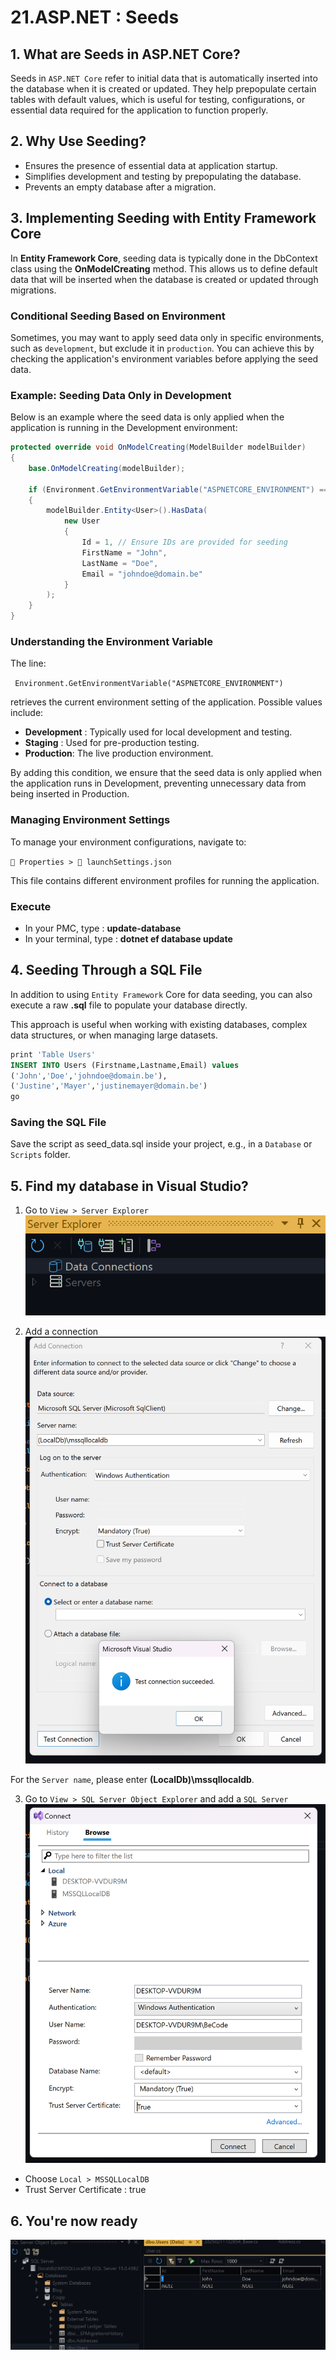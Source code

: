 # 21.ASP.NET : Seeds

## 1. What are Seeds in ASP.NET Core?
Seeds in `ASP.NET Core` refer to initial data that is automatically inserted into the database when it is created or updated. They help prepopulate certain tables with default values, which is useful for testing, configurations, or essential data required for the application to function properly.

## 2. Why Use Seeding?
- Ensures the presence of essential data at application startup.
- Simplifies development and testing by prepopulating the database.
- Prevents an empty database after a migration.

## 3. Implementing Seeding with Entity Framework Core
In **Entity Framework Core**, seeding data is typically done in the DbContext class using the **OnModelCreating** method. This allows us to define default data that will be inserted when the database is created or updated through migrations.

### Conditional Seeding Based on Environment
Sometimes, you may want to apply seed data only in specific environments, such as `development`, but exclude it in `production`. You can achieve this by checking the application's environment variables before applying the seed data.

### Example: Seeding Data Only in Development
Below is an example where the seed data is only applied when the application is running in the Development environment:

```csharp
protected override void OnModelCreating(ModelBuilder modelBuilder)
{
    base.OnModelCreating(modelBuilder);

    if (Environment.GetEnvironmentVariable("ASPNETCORE_ENVIRONMENT") == "Development")
    {
        modelBuilder.Entity<User>().HasData(
            new User
            {
                Id = 1, // Ensure IDs are provided for seeding
                FirstName = "John",
                LastName = "Doe",
                Email = "johndoe@domain.be"
            }
        );
    }
}
``` 

### Understanding the Environment Variable
The line:

``` Environment.GetEnvironmentVariable("ASPNETCORE_ENVIRONMENT")```

retrieves the current environment setting of the application. Possible values include:

- **Development** : Typically used for local development and testing.
- **Staging** : Used for pre-production testing.
- **Production**:  The live production environment.

By adding this condition, we ensure that the seed data is only applied when the application runs in Development, preventing unnecessary data from being inserted in Production.

### Managing Environment Settings
To manage your environment configurations, navigate to:

```📂 Properties > 📄 launchSettings.json```

This file contains different environment profiles for running the application.

### Execute

- In your PMC, type : **update-database**
- In your terminal, type : **dotnet ef database update**

## 4. Seeding Through a SQL File
In addition to using `Entity Framework` Core for data seeding, you can also execute a raw **.sql** file to populate your database directly. 

This approach is useful when working with existing databases, complex data structures, or when managing large datasets.

```sql
print 'Table Users' 
INSERT INTO Users (Firstname,Lastname,Email) values 
('John','Doe','johndoe@domain.be'),
('Justine','Mayer','justinemayer@domain.be')
go
```

### Saving the SQL File
Save the script as seed_data.sql inside your project, e.g., in a `Database` or `Scripts` folder.

## 5. Find my database in Visual Studio?

1. Go to  `View > Server Explorer`
![](assets/001.png)

2. Add a connection
![](assets/002.png)

For the `Server name`, please enter **(LocalDb)\mssqllocaldb**. 

3. Go to `View > SQL Server Object Explorer` and add a `SQL Server` 
![](assets/003.png)

- Choose `Local > MSSQLLocalDB`
- Trust Server Certificate : true

## 6. You're now ready
![](assets/004.png)